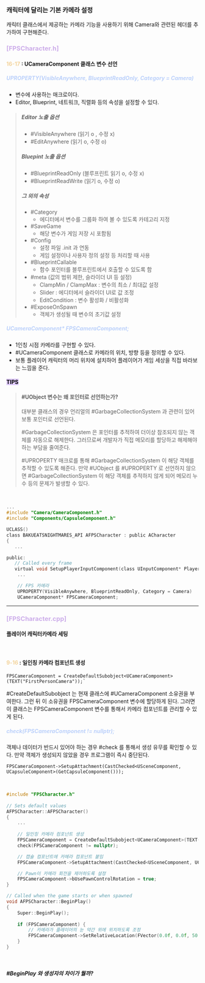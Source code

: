 <br>

### 캐릭터에 달리는 기본 카메라 설정

캐릭터 클래스에서 제공하는 카메라 기능을 사용하기 위해 Camera와 관련된 헤더를 추가하여 구현해준다.
<br>

### <span style="color:rgb(205, 174, 234)">[FPSCharacter.h]</span>
#### <span style="color:rgb(243, 211, 155)">16-17</span> : UCameraComponent 클래스 변수 선언

##### <span style="color:rgb(188, 209, 251)">UPROPERTY(VisibleAnywhere, BlueprintReadOnly, Category = Camera) </span>
 - 변수에 사용하는 매크로이다.
 - Editor, Blueprint, 네트워크, 직렬화 등의 속성을 설정할 수 있다. 
> ##### Editor 노출 옵션
>- #VisibleAnywhere (읽기 o , 수정 x)
>- #EditAnywhere (읽기 o, 수정 o)
> ##### Bluepint 노출 옵션
>- #BlueprintReadOnly (블루프린트 읽기 o, 수정 x)
>- #BlueprintReadWrite (읽기 o, 수정 o)
>##### 그 외의 속성
>- #Category
>	- 에디터에서 변수를 그룹화 하여 볼 수 있도록 카테고리 지정
>- #SaveGame 
>	-  해당 변수가 게임 저장 시 포함됨
>- #Config 
>	-  설정 파일 .init 과 연동 
>	- 게임 설정이나 사용자 정의 설정 등 처리할 때 사용
>- #BlueprintCallable 
>	-  함수 포인터를 블루프린트에서 호출할 수 있도록 함
>- #meta (값의 범위 제한, 슬라이더 UI 등 설정)
>	- ClampMin / ClampMax : 변수의 최소 / 최대값 설정
>	- Slider : 에디터에서 슬라이더 UI로 값 조정
>	- EditCondition : 변수 활성화 / 비활성화
>- #ExposeOnSpawn
>	-  객체가 생성될 때 변수의 초기값 설정

##### <span style="color:rgb(188, 209, 251)">UCameraComponent* FPSCameraComponent; </span>
- 1인칭 시점 카메라를 구현할 수 있다.
- #UCameraComponent 클래스로 카메라의 위치, 방향 등을 정의할 수 있다.
- 보통 플레이어 캐릭터의 머리 위치에 설치하어 플레이어가 게임 세상을 직접 바라보는 느낌을 준다.

 #### <mark style="background: #D2B3FFA6;">TIPS</mark>
> #### #UObject 변수는 왜 포인터로 선언하는가?
>대부분 클래스의 경우 언리얼의 #GarbageCollectionSystem 과 관련이 있어 보통 포인터로 선언된다. 
>
>#GarbageCollectionSystem 은 포인터를 추적하여 더이상 참조되지 않는 객체를 자동으로 해제한다. 그러므로써 개발자가 직접 메모리를 할당하고 해제해야하는 부담을 줄여준다.  
>
>#UPROPERTY 매크로를 통해 #GarbageCollectionSystem 이 해당 객체를 추적할 수 있도록 해준다. 만약 #UObject 를 #UPROPERTY 로 선언하지 않으면  #GarbageCollectionSystem 이 해당 객체를 추적하지 않게 되어 메모리 누수 등의 문제가 발생할 수 있다.
<br>

``` c title:FPSCharacter.h  hl:2-3,16-17
... 
#include "Camera/CameraComponent.h" 
#include "Components/CapsuleComponent.h" 

UCLASS()
class BAKUEATSNIGHTMARES_API AFPSCharacter : public ACharacter
{
   ...

public:   
   // Called every frame 
   virtual void SetupPlayerInputComponent(class UInputComponent* PlayerInputComponent) override;
	...

	// FPS 카메라
	UPROPERTY(VisibleAnywhere, BlueprintReadOnly, Category = Camera)
	UCameraComponent* FPSCameraComponent;
```

--- 

### <span style="color:rgb(205, 174, 234)">[FPSCharacter.cpp]</span>
#### 플레이어 캐릭터카메라 세팅
<br>

#### <span style="color:rgb(243, 211, 155)">9-16</span> : 일인칭 카메라 컴포넌트 생성

	FPSCameraComponent = CreateDefaultSubobject<UCameraComponent>(TEXT("FirstPersonCamera"));`

 #CreateDefaultSubobject 는 현재 클래스에 #UCameraComponent 소유권을 부여한다. 그런 뒤 이 소유권을 FPSCameraComponent 변수에 할당하게 된다. 그러면 이 클래스는 FPSCameraComponent 변수를 통해서 카메라 컴포넌트를 관리할 수 있게 된다.

##### <span style="color:rgb(188, 209, 251)">check(FPSCameraComponent != nullptr); </span>
객체나 데이터가 반드시 있어야 하는 경우 #check 를 통해서 생성 유무를 확인할 수 있다. 만약 객체가 생성되지 않았을 경우 프로그램이 즉시 중단된다.
<br>

	FPSCameraComponent->SetupAttachment(CastChecked<USceneComponent, UCapsuleComponent>(GetCapsuleComponent()));





<br>


``` c title:FPSCharacter.cpp hl:9-16,20-26
#include "FPSCharacter.h"
 
// Sets default values
AFPSCharacter::AFPSCharacter()
{
 	...
 	
	// 일인칭 카메라 컴포넌트 생성
	FPSCameraComponent = CreateDefaultSubobject<UCameraComponent>(TEXT("FirstPersonCamera"));
	check(FPSCameraComponent != nullptr); 

	// 캡슐 컴포넌트에 카메라 컴포넌트 붙임
	FPSCameraComponent->SetupAttachment(CastChecked<USceneComponent, UCapsuleComponent>(GetCapsuleComponent()));

	// Pawn이 카메라 회전을 제어하도록 설정
	FPSCameraComponent->bUsePawnControlRotation = true;
}

// Called when the game starts or when spawned
void AFPSCharacter::BeginPlay()
{
	Super::BeginPlay();
	
	if (FPSCameraComponent) {
		// 카메라가 플레이어의 눈 약간 위에 위치하도록 조정
		FPSCameraComponent->SetRelativeLocation(FVector(0.0f, 0.0f, 50.0f + BaseEyeHeight));
	}
}
```


<br>


##### #BeginPlay 와 생성자의 차이가 뭘까?

